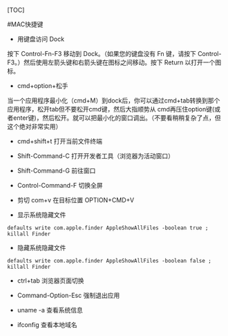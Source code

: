 [TOC]

#MAC快捷键
- 用键盘访问 Dock

按下 Control-Fn-F3 移动到 Dock。（如果您的键盘没有 Fn 键，请按下 Control-F3。）然后使用左箭头键和右箭头键在图标之间移动。按下 Return 以打开一个图标。

- cmd+option+松手 

当一个应用程序最小化（cmd+M）到dock后，你可以通过cmd+tab转换到那个应用程序，松开tab但不要松开cmd键，然后大指顺势从 cmd再压住option键(或者enter键)，然后松开。就可以把最小化的窗口调出。（不要看稍稍复杂了点，但这个绝对非常实用）

- cmd+shift+t  打开当前文件终端

- Shift-Command-C 打开开发者工具（浏览器为活动窗口）
          
- Shift-Command-G 前往窗口

- Control-Command-F 切换全屏
- 剪切 com+v 在目标位置 OPTION+CMD+V

- 显示系统隐藏文件

`defaults write com.apple.finder AppleShowAllFiles -boolean true ; killall Finder`

- 隐藏系统隐藏文件

`defaults write com.apple.finder AppleShowAllFiles -boolean false ; killall Finder`

- ctrl+tab 浏览器页面切换

- Command-Option-Esc 强制退出应用
- uname -a  查看系统信息
- ifconfig  查看本地域名